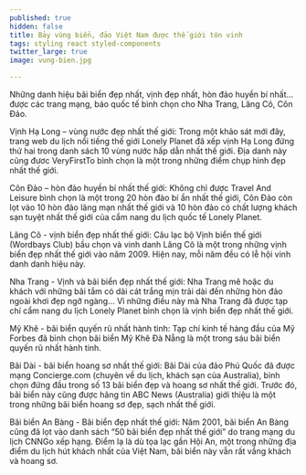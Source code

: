 ```yaml
---
published: true
hidden: false
title: Bảy vùng biển, đảo Việt Nam được thế giới tôn vinh
tags: styling react styled-components
twitter_large: true
image: vung-bien.jpg

---
```


Những danh hiệu bãi biển đẹp nhất, vịnh đẹp nhất, hòn đảo huyền bí nhất... được các trang mạng, báo quốc tế bình chọn cho Nha Trang, Lăng Cô, Côn Đảo.

Vịnh Hạ Long – vùng nước đẹp nhất thế giới: Trong một khảo sát mới đây, trang web du lịch nổi tiếng thế giới Lonely Planet đã xếp vịnh Hạ Long đứng thứ hai trong danh sách 10 vùng nước hấp dẫn nhất thế giới. Địa danh này cũng đươc VeryFirstTo bình chọn là một trong những điểm chụp hình đẹp nhất thế giới.

Côn Đảo – hòn đảo huyền bí nhất thế giới: Không chỉ được Travel And Leisure bình chọn là một trong 20 hòn đào bí ẩn nhất thế giới, Côn Đảo còn lọt vào 10 hòn đảo lãng mạn nhất thế giới và 10 hòn đảo có chất lượng khách sạn tuyệt nhất thế giới của cẩm nang du lịch quốc tế Lonely Planet. 

Lăng Cô - vịnh biển đẹp nhất thế giới: Câu lạc bộ Vịnh biển thế giới (Wordbays Club) bầu chọn và vinh danh Lăng Cô là một trong những vịnh biển đẹp nhất thế giới vào năm 2009. Hiện nay, mỗi năm đều có lễ hội vinh danh danh hiệu này. 

Nha Trang - Vịnh và bãi biển đẹp nhất thế giới: Nha Trang mê hoặc du khách với những bãi tắm có dải cát trắng mịn trải dài đến những hòn đảo ngoài khơi đẹp ngỡ ngàng... Vì những điều này mà Nha Trang đã được tạp chí cẩm nang du lịch Lonely Planet bình chọn là vịnh biển đẹp nhất thế giới.

Mỹ Khê - bãi biển quyến rũ nhất hành tinh: Tạp chí kinh tế hàng đầu của Mỹ Forbes đã bình chọn bãi biển Mỹ Khê Đà Nẵng là một trong sáu bãi biển quyến rũ nhất hành tinh. 

Bãi Dài - bãi biển hoang sơ nhất thế giới: Bãi Dài của đảo Phú Quốc đã được mạng Concierge.com (chuyên về du lịch, khách sạn của Australia), bình chọn đứng đầu trong số 13 bãi biển đẹp và hoang sơ nhất thế giới. Trước đó, bãi biển này cũng được hãng tin ABC News (Australia) giới thiệu là một trong những bãi biển hoang sơ đẹp, sạch nhất thế giới.

Bãi biển An Bàng - Bãi biển đẹp nhất thế giới: Năm 2001, bãi biển An Bàng cũng đã lọt vào danh sách “50 bãi biển đẹp nhất thế giới” do trang mạng du lịch CNNGo xếp hạng. Điểm lạ là dù tọa lạc gần Hội An, một trong những địa điểm du lịch hút khách nhất của Việt Nam, bãi biển này vẫn rất vắng khách và hoang sơ. 